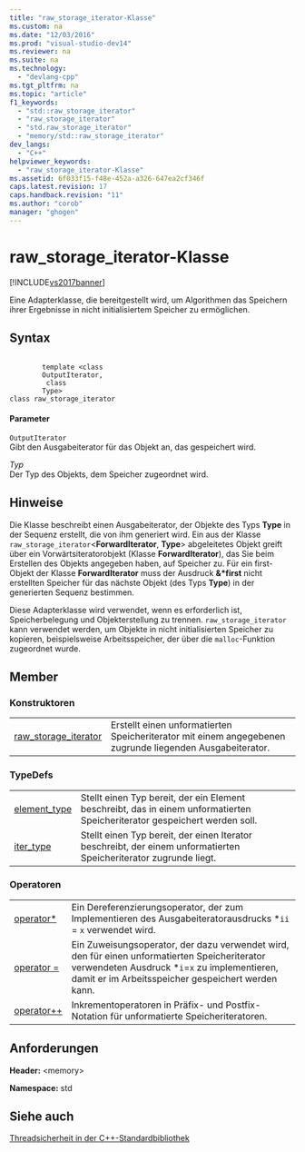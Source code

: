```yaml
---
title: "raw_storage_iterator-Klasse"
ms.custom: na
ms.date: "12/03/2016"
ms.prod: "visual-studio-dev14"
ms.reviewer: na
ms.suite: na
ms.technology: 
  - "devlang-cpp"
ms.tgt_pltfrm: na
ms.topic: "article"
f1_keywords: 
  - "std::raw_storage_iterator"
  - "raw_storage_iterator"
  - "std.raw_storage_iterator"
  - "memory/std::raw_storage_iterator"
dev_langs: 
  - "C++"
helpviewer_keywords: 
  - "raw_storage_iterator-Klasse"
ms.assetid: 6f033f15-f48e-452a-a326-647ea2cf346f
caps.latest.revision: 17
caps.handback.revision: "11"
ms.author: "corob"
manager: "ghogen"
---
```

# raw_storage_iterator-Klasse
[!INCLUDE[vs2017banner](../assembler/inline/includes/vs2017banner.md)]

Eine Adapterklasse, die bereitgestellt wird, um Algorithmen das Speichern ihrer Ergebnisse in nicht initialisiertem Speicher zu ermöglichen.  
  
## Syntax  
  
```  
  
        template <class   
        OutputIterator,  
         class   
        Type>  
class raw_storage_iterator  
```  
  
#### Parameter  
 `OutputIterator`  
 Gibt den Ausgabeiterator für das Objekt an, das gespeichert wird.  
  
 *Typ*  
 Der Typ des Objekts, dem Speicher zugeordnet wird.  
  
## Hinweise  
 Die Klasse beschreibt einen Ausgabeiterator, der Objekte des Typs **Type** in der Sequenz erstellt, die von ihm generiert wird.  Ein aus der Klasse `raw_storage_iterator`\<**ForwardIterator**, **Type**\> abgeleitetes Objekt greift über ein Vorwärtsiteratorobjekt \(Klasse **ForwardIterator**\), das Sie beim Erstellen des Objekts angegeben haben, auf Speicher zu.  Für ein first\-Objekt der Klasse **ForwardIterator** muss der Ausdruck **&\*first** nicht erstellten Speicher für das nächste Objekt \(des Typs **Type**\) in der generierten Sequenz bestimmen.  
  
 Diese Adapterklasse wird verwendet, wenn es erforderlich ist, Speicherbelegung und Objekterstellung zu trennen.  `raw_storage_iterator` kann verwendet werden, um Objekte in nicht initialisierten Speicher zu kopieren, beispielsweise Arbeitsspeicher, der über die `malloc`\-Funktion zugeordnet wurde.  
  
## Member  
  
### Konstruktoren  
  
|||  
|-|-|  
|[raw\_storage\_iterator](../Topic/raw_storage_iterator::raw_storage_iterator.md)|Erstellt einen unformatierten Speicheriterator mit einem angegebenen zugrunde liegenden Ausgabeiterator.|  
  
### TypeDefs  
  
|||  
|-|-|  
|[element\_type](../Topic/raw_storage_iterator::element_type.md)|Stellt einen Typ bereit, der ein Element beschreibt, das in einem unformatierten Speicheriterator gespeichert werden soll.|  
|[iter\_type](../Topic/raw_storage_iterator::iter_type.md)|Stellt einen Typ bereit, der einen Iterator beschreibt, der einem unformatierten Speicheriterator zugrunde liegt.|  
  
### Operatoren  
  
|||  
|-|-|  
|[operator\*](../Topic/raw_storage_iterator::operator*.md)|Ein Dereferenzierungsoperator, der zum Implementieren des Ausgabeiteratorausdrucks \*`ii` \= `x` verwendet wird.|  
|[operator \=](../Topic/raw_storage_iterator::operator=.md)|Ein Zuweisungsoperator, der dazu verwendet wird, den für einen unformatierten Speicheriterator verwendeten Ausdruck \*`i`\=`x` zu implementieren, damit er im Arbeitsspeicher gespeichert werden kann.|  
|[operator\+\+](../Topic/raw_storage_iterator::operator++.md)|Inkrementoperatoren in Präfix\- und Postfix\-Notation für unformatierte Speicheriteratoren.|  
  
## Anforderungen  
 **Header:** \<memory\>  
  
 **Namespace:** std  
  
## Siehe auch  
 [Threadsicherheit in der C\+\+\-Standardbibliothek](../standard-library/thread-safety-in-the-cpp-standard-library.md)